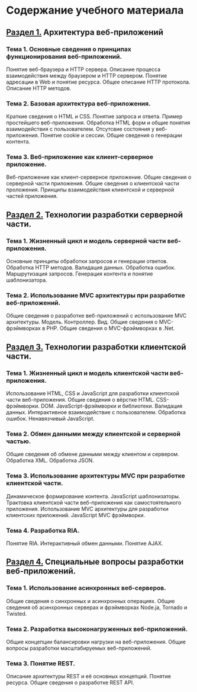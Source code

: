 # Содержание учебного материала

## [Раздел 1.](section-1/index.md) Архитектура веб-приложений

### Тема 1. Основные сведения о принципах функционирования веб-приложений.

Понятие веб-браузера и HTTP сервера. Описание процесса взаимодействия между
браузером и HTTP сервером. Понятие адресации в Web и понятие ресурса. Общее
описание HTTP протокола. Описание HTTP методов.

### Тема 2. Базовая архитектура веб-приложения.

Краткие сведения о HTML и CSS. Понятие запроса и ответа. Пример простейшего
веб-приложения. Обработка HTML форм и общие понятия взаимодействия с
пользователем. Отсутсвие состояния у веб-приложения. Понятие cookie и сессии.
Общие сведения о генерации контента.

### Тема 3. Веб-приложение как клиент-серверное приложение.

Веб-приложение как клиент-серверное приложение. Общие сведения о серверной
части приложения. Общие сведения о клиентской части проложения. Принципы
взаимодействия клиентской и серверной частей приложения.

## [Раздел 2.](section-2/index.md) Технологии разработки серверной части.

### Тема 1. Жизненный цикл и модель серверной части веб-приложения.

Основные принципы обработки запросов и генерации ответов. Обработка HTTP
методов. Валидация данных. Обработка ошибок. Маршрутизация запросов.
Генерация контента и понятие шаблонизатора.

### Тема 2. Использование MVC архитектуры при разработке веб-приложений.

Общие сведения о разработке веб-приложений с использование MVC архитектуры.
Модель. Контроллер. Вид. Общие сведения о MVC-фрэймворках в PHP. Общие
сведения о MVC-фрэймворках в .Net.

## [Раздел 3.](section-3/index.md) Технологии разработки клиентской части.

### Тема 1. Жизненный цикл и модель клиентской части веб-приложения.

Использование HTML, CSS и JavaScript для разработки клиентской части
веб-приложения. Общие сведения о вёрстке HTML. CSS-фрэймворки. DOM.
JavaScript-фрэймворки и библиотеки. Валидация данных. Интерактивное
взаимодействие с пользователем. Обработка ошибок. Ненавязчивый JavaScript.

### Тема 2. Обмен данными между клиентской и серверной частью.

Общие сведения об обмене данными между клиентом и сервером. Обработка XML.
Обработка JSON.

### Тема 3. Использование архитектуры MVC при разработке клиентской части.

Динамическое формирование контента. JavaScript шаблонизаторы. Трактовка
клиентской части веб-приложения как самостоятельного приложения. Использование
MVC архитектуры для разработки клиентских приложений. JavaScript MVC
фрэймворки.

### Тема 4. Разработка RIA.

Понятие RIA. Интерактивный обмен данными. Понятие AJAX.

## [Раздел 4.](section-4/index.md) Специальные вопросы разработки веб-приложений.

### Тема 1. Использование асинхронных веб-серверов.

Общие сведения о синхронных и асинхронных операциях. Общие сведения об
асинхронных серверах и фрэймворках Node.ja, Tornado и Twisted.

### Тема 2. Разработка высоконагруженных веб-приложений.

Общие концепции балансировки нагрузки на веб-приложения. Общие вопросы
разработки масштабируемых веб-приложений.

### Тема 3. Понятие REST.

Описание архитектуры REST и её основных концепций. Понятие ресурса. Общие
сведения о разработке REST API.
